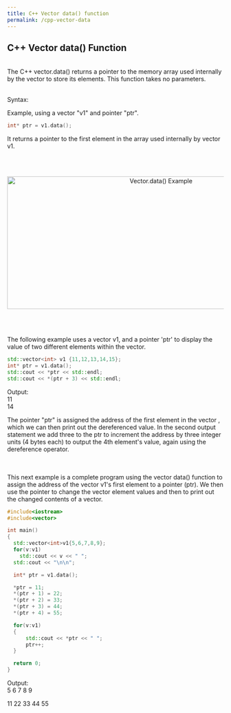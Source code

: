 ```yaml
---
title: C++ Vector data() function
permalink: /cpp-vector-data
---
```


## C++ Vector data() Function
<br/>
The C++ vector.data() returns a pointer to the memory array used internally by the vector to store its elements. This function takes no parameters.
<br/><br/>

Syntax:

Example, using a vector "v1" and pointer "ptr".
```cpp
int* ptr = v1.data();
```

It returns a pointer to the first element in the array used internally by vector v1.

<br/><br/>
<p align="center">
<img width="700" height="308" src="images\videos\Cpp11\vector_data.jpg" title="Vector.data() Example">
</p>
<br/><br/>

The following example uses a vector v1, and a pointer 'ptr' to display the value of two different elements within the vector.
```cpp
std::vector<int> v1 {11,12,13,14,15};
int* ptr = v1.data();
std::cout << *ptr << std::endl;
std::cout << *(ptr + 3) << std::endl;
```
Output:<br/>
11<br/>
14

The pointer "ptr" is assigned the address of the first element in the vector , which we can then print out the dereferenced value. In the second output statement we add three to the ptr to increment the address by three integer units (4 bytes each) to output the 4th element's value, again using the dereference operator.
<br/><br/><br/>

This next example is a complete program using the vector data() function to assign the address of the vector v1's first element to a pointer (ptr). We then use the pointer to change the vector element values and then to print out the changed contents of a vector.

```cpp
#include<iostream>
#include<vector>

int main()
{
  std::vector<int>v1{5,6,7,8,9};
  for(v:v1)
    std::cout << v << " ";
  std::cout << "\n\n";

  int* ptr = v1.data();

  *ptr = 11;
  *(ptr + 1) = 22;
  *(ptr + 2) = 33;
  *(ptr + 3) = 44;
  *(ptr + 4) = 55;

  for(v:v1)
  {
      std::cout << *ptr << " ";
      ptr++;
  }

  return 0;
}
```
Output: <br/>
5 6 7 8 9 <br/>

11 22 33 44 55

<br/><br/>

